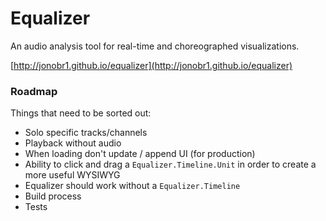 # Equalizer

An audio analysis tool for real-time and choreographed visualizations.

[http://jonobr1.github.io/equalizer](http://jonobr1.github.io/equalizer)

### Roadmap

Things that need to be sorted out:

+ Solo specific tracks/channels
+ Playback without audio
+ When loading don't update / append UI (for production)
+ Ability to click and drag a `Equalizer.Timeline.Unit` in order to create a more useful WYSIWYG
+ Equalizer should work without a `Equalizer.Timeline`
+ Build process
+ Tests